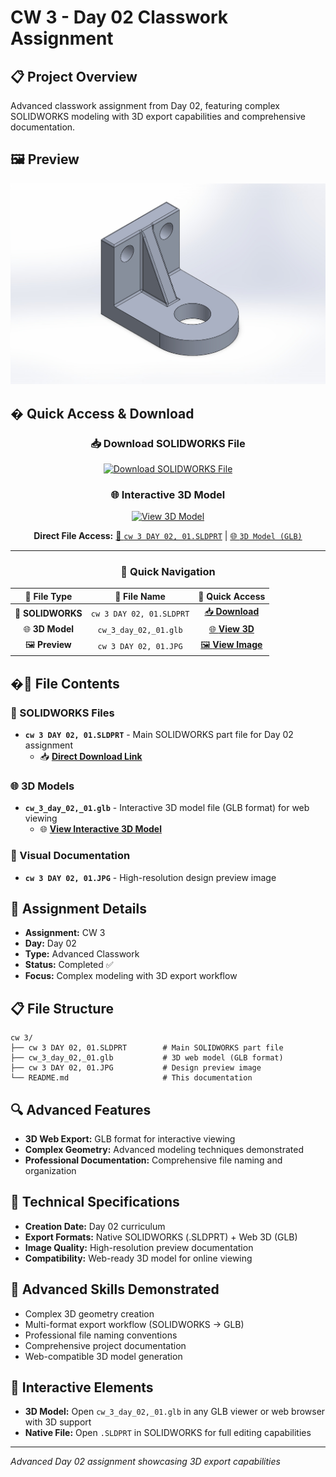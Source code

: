 # CW 3 - Day 02 Classwork Assignment

## 📋 Project Overview
Advanced classwork assignment from Day 02, featuring complex SOLIDWORKS modeling with 3D export capabilities and comprehensive documentation.

## 🖼️ Preview
![Design Preview](cw%203%20DAY%2002%2C%2001.JPG)

## � **Quick Access & Download**

<div align="center">

### 📥 **Download SOLIDWORKS File**
[![Download SOLIDWORKS File](https://img.shields.io/badge/📥_Download-SOLIDWORKS_File-blue?style=for-the-badge&logo=download)](cw%203%20DAY%2002%2C%2001.SLDPRT)

### 🌐 **Interactive 3D Model**
[![View 3D Model](https://img.shields.io/badge/🌐_View-3D_Model-success?style=for-the-badge&logo=3d)](cw_3_day_02%2C_01.glb)

**Direct File Access:** [🔧 `cw 3 DAY 02, 01.SLDPRT`](cw%203%20DAY%2002%2C%2001.SLDPRT) | [🌐 `3D Model (GLB)`](cw_3_day_02%2C_01.glb)

---

### 🎯 **Quick Navigation**
| 📁 **File Type** | 📂 **File Name** | 🔗 **Quick Access** |
|:---:|:---:|:---:|
| 🔧 **SOLIDWORKS** | `cw 3 DAY 02, 01.SLDPRT` | [📥 **Download**](cw%203%20DAY%2002%2C%2001.SLDPRT) |
| 🌐 **3D Model** | `cw_3_day_02,_01.glb` | [🌐 **View 3D**](cw_3_day_02%2C_01.glb) |
| 🖼️ **Preview** | `cw 3 DAY 02, 01.JPG` | [🖼️ **View Image**](cw%203%20DAY%2002%2C%2001.JPG) |

</div>

## �📂 File Contents

### 🔧 SOLIDWORKS Files
- **`cw 3 DAY 02, 01.SLDPRT`** - Main SOLIDWORKS part file for Day 02 assignment
  - 📥 **[Direct Download Link](cw%203%20DAY%2002%2C%2001.SLDPRT)**

### 🌐 3D Models
- **`cw_3_day_02,_01.glb`** - Interactive 3D model file (GLB format) for web viewing
  - 🌐 **[View Interactive 3D Model](cw_3_day_02%2C_01.glb)**

### 📸 Visual Documentation
- **`cw 3 DAY 02, 01.JPG`** - High-resolution design preview image

## 🎯 Assignment Details
- **Assignment:** CW 3
- **Day:** Day 02
- **Type:** Advanced Classwork
- **Status:** Completed ✅
- **Focus:** Complex modeling with 3D export workflow

## 📋 File Structure
```
cw 3/
├── cw 3 DAY 02, 01.SLDPRT        # Main SOLIDWORKS part file
├── cw_3_day_02,_01.glb           # 3D web model (GLB format)
├── cw 3 DAY 02, 01.JPG           # Design preview image
└── README.md                     # This documentation
```

## 🔍 Advanced Features
- **3D Web Export:** GLB format for interactive viewing
- **Complex Geometry:** Advanced modeling techniques demonstrated
- **Professional Documentation:** Comprehensive file naming and organization

## 📝 Technical Specifications
- **Creation Date:** Day 02 curriculum
- **Export Formats:** Native SOLIDWORKS (.SLDPRT) + Web 3D (GLB)
- **Image Quality:** High-resolution preview documentation
- **Compatibility:** Web-ready 3D model for online viewing

## 🚀 Advanced Skills Demonstrated
- Complex 3D geometry creation
- Multi-format export workflow (SOLIDWORKS → GLB)
- Professional file naming conventions
- Comprehensive project documentation
- Web-compatible 3D model generation

## 🔗 Interactive Elements
- **3D Model:** Open `cw_3_day_02,_01.glb` in any GLB viewer or web browser with 3D support
- **Native File:** Open `.SLDPRT` in SOLIDWORKS for full editing capabilities

---
*Advanced Day 02 assignment showcasing 3D export capabilities*
